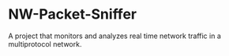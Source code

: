 # NW-Packet-Sniffer
A project that monitors and analyzes real time network traffic in a multiprotocol network.
